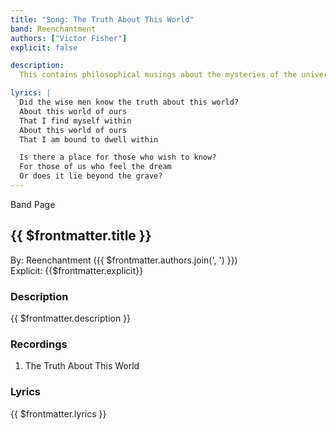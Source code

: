 ```yaml
---
title: "Song: The Truth About This World"
band: Reenchantment
authors: ["Victor Fisher"]
explicit: false

description: 
  This contains philosophical musings about the mysteries of the universe.

lyrics: |
  Did the wise men know the truth about this world?
  About this world of ours
  That I find myself within
  About this world of ours
  That I am bound to dwell within

  Is there a place for those who wish to know?
  For those of us who feel the dream
  Or does it lie beyond the grave?
---
```


<g-link to="/16">Band Page</g-link>

## {{ $frontmatter.title }}

By: <g-link to="/16">Reenchantment</g-link> ({{ $frontmatter.authors.join(', ') }})  
Explicit: {{$frontmatter.explicit}}

### Description

<vue-markdown>{{ $frontmatter.description }}</vue-markdown>

### Recordings

1. <g-link to="/147">The Truth About This World</g-link>

### Lyrics

<vue-markdown>{{ $frontmatter.lyrics }}</vue-markdown>
